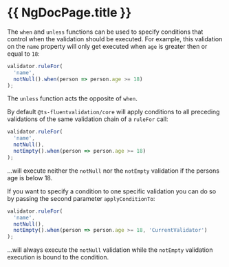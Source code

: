 # {{ NgDocPage.title }}

The `when` and `unless` functions can be used to specify conditions that control when the validation should be executed. For example, this validation on the `name` property will only get executed when `age` is greater then or equal to `18`:

```typescript
validator.ruleFor(
  'name',
  notNull().when(person => person.age >= 18)
);
```

The `unless` function acts the opposite of `when`.

By default `@ts-fluentvalidation/core` will apply conditions to all preceding validations of the same validation chain of a `ruleFor` call:

```typescript
validator.ruleFor(
  'name',
  notNull(),
  notEmpty().when(person => person.age >= 18)
);
```

...will execute neither the `notNull` nor the `notEmpty` validation if the persons age is below 18.

If you want to specify a condition to one specific validation you can do so by passing the second parameter `applyConditionTo`:

```typescript
validator.ruleFor(
  'name',
  notNull(),
  notEmpty().when(person => person.age >= 18, 'CurrentValidator')
);
```

...will always execute the `notNull` validation while the `notEmpty` validation execution is bound to the condition.
